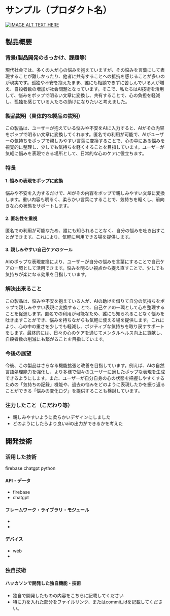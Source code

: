 # サンプル（プロダクト名）

[![IMAGE ALT TEXT HERE](https://jphacks.com/wp-content/uploads/2024/07/JPHACKS2024_ogp.jpg)](https://www.youtube.com/watch?v=DZXUkEj-CSI)

## 製品概要
### 背景(製品開発のきっかけ、課題等）
現代社会では、多くの人が心の悩みを抱えていますが、その悩みを言葉にして表現することが難しかったり、他者に共有することへの抵抗を感じることが多いのが現実です。孤独や不安を抱えたまま、誰にも相談できずに苦しんでいる人が増え、自殺者数の増加が社会問題となっています。そこで、私たちはAI技術を活用して、悩みをポップで明るい文章に変換し、共有することで、心の負担を軽減し、孤独を感じている人たちの助けになりたいと考えました。
### 製品説明（具体的な製品の説明）
この製品は、ユーザーが抱えている悩みや不安をAIに入力すると、AIがその内容をポップで明るい文章に変換してくれます。匿名での利用が可能で、AIがユーザーの気持ちをポップで親しみやすい言葉に変換することで、心の中にある悩みを視覚的に整理し、少しでも気持ちを軽くすることを目指しています。ユーザーが気軽に悩みを表現できる場所として、日常的な心のケアに役立ちます。
### 特長
#### 1. 悩みの表現をポップに変換
悩みや不安を入力するだけで、AIがその内容をポップで親しみやすい文章に変換します。重い内容も明るく、柔らかい言葉にすることで、気持ちを軽くし、前向きな心の状態をサポートします。
#### 2. 匿名性を重視
匿名での利用が可能なため、誰にも知られることなく、自分の悩みを吐き出すことができます。これにより、気軽に利用できる場を提供します。
#### 3. 親しみやすい自己ケアのツール
AIのポップな表現変換により、ユーザーが自分の悩みを言葉にすることで自己ケアの一環として活用できます。悩みを明るい視点から捉え直すことで、少しでも気持ちが楽になる効果を目指しています。

### 解決出来ること
この製品は、悩みや不安を抱えている人が、AIの助けを借りて自分の気持ちをポップで親しみやすい表現に変換することで、自己ケアの一環として心を整理することを促進します。匿名での利用が可能なため、誰にも知られることなく悩みを吐き出すことができ、悩みを持ちながらも気軽に使える場を提供します。これにより、心の中の重さを少しでも軽減し、ポジティブな気持ちを取り戻すサポートをします。最終的には、日々の心のケアを通じてメンタルヘルス向上に貢献し、自殺者数の削減にも繋がることを目指しています。

### 今後の展望
今後、この製品はさらなる機能拡張と改善を目指しています。例えば、AIの自然言語処理能力を強化し、より多様で個々のユーザーに適したポップな表現を生成できるようにします。また、ユーザーが自分自身の心の状態を把握しやすくするための「気持ちの記録」機能や、過去の悩みをどのように表現したかを振り返ることができる「悩みの変化ログ」を提供することも検討しています。
### 注力したこと（こだわり等）
* 親しみやすいように柔らかいデザインにしました
* どのようにしたらより良いaiの出力ができるかを考えた

## 開発技術
### 活用した技術
firebase
chatgpt
python
#### API・データ
* firebase
* chatgpt

#### フレームワーク・ライブラリ・モジュール
* 
* 

#### デバイス
* web
* 

### 独自技術
#### ハッカソンで開発した独自機能・技術
* 独自で開発したものの内容をこちらに記載してください
* 特に力を入れた部分をファイルリンク、またはcommit_idを記載してください。
